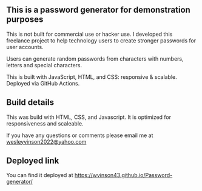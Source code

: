 ## This is a password generator for demonstration purposes

This is not built for commercial use or hacker use.  I developed this freelance project to help technology users to create stronger passwords for user accounts.

Users can generate random passwords from characters with numbers, letters and special characters.  

This is built with JavaScript, HTML, and CSS:  responsive & scalable.  Deployed via GitHub Actions.

## Build details

This was build with HTML, CSS, and Javascript. It is optimized for responsiveness and scaleable.

If you have any questions or comments please email me at wesleyvinson2022@yahoo.com

## Deployed link

You can find it deployed at https://wvinson43.github.io/Password-generator/
